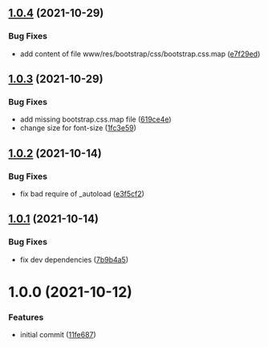 ## [1.0.4](https://github.com/CESNET/simplesamlphp-module-attribute_check/compare/v1.0.3...v1.0.4) (2021-10-29)


### Bug Fixes

* add content of file www/res/bootstrap/css/bootstrap.css.map ([e7f29ed](https://github.com/CESNET/simplesamlphp-module-attribute_check/commit/e7f29ed519b9606116a4d6c02127400d7778884e))

## [1.0.3](https://github.com/CESNET/simplesamlphp-module-attribute_check/compare/v1.0.2...v1.0.3) (2021-10-29)


### Bug Fixes

* add missing bootstrap.css.map file ([619ce4e](https://github.com/CESNET/simplesamlphp-module-attribute_check/commit/619ce4e55a49349f5a19fd0c1bca0c31f6796db8))
* change size for font-size ([1fc3e59](https://github.com/CESNET/simplesamlphp-module-attribute_check/commit/1fc3e590ca53347b8f9aa4a49c05d6e827bf6489))

## [1.0.2](https://github.com/CESNET/simplesamlphp-module-attribute_check/compare/v1.0.1...v1.0.2) (2021-10-14)


### Bug Fixes

* fix bad require of _autoload ([e3f5cf2](https://github.com/CESNET/simplesamlphp-module-attribute_check/commit/e3f5cf20bea02b065ecb2002db1344cb508e3ce8))

## [1.0.1](https://github.com/CESNET/simplesamlphp-module-attribute_check/compare/v1.0.0...v1.0.1) (2021-10-14)


### Bug Fixes

* fix dev dependencies ([7b9b4a5](https://github.com/CESNET/simplesamlphp-module-attribute_check/commit/7b9b4a53c630b3b77094253ce0ca6c666d57015d))

# 1.0.0 (2021-10-12)


### Features

* initial commit ([11fe687](https://github.com/CESNET/simplesamlphp-module-attribute_check/commit/11fe687266836f07ac567737cbda083b1f015797))
